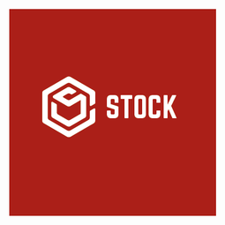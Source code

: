 <img src='./assets/img/StockLogo2.png'>

<style>
.cover:after {
    content: '';
    position: absolute;
    background-color: #ac1c1c;
}

</style>
